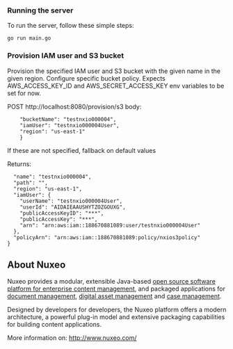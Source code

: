 ### Running the server
To run the server, follow these simple steps:

```
go run main.go
```

### Provision IAM user and S3 bucket
Provision the specified IAM user and S3 bucket with the given name in the given region.
Configure specific bucket policy.
Expects AWS_ACCESS_KEY_ID and AWS_SECRET_ACCESS_KEY env variables to be set for now.



POST http://localhost:8080/provision/s3
body:

```{ 
    "bucketName": "testnxio000004",
    "iamUser": "testnxio000004User",
    "region": "us-east-1"
    }
```

If these are not specified, fallback on default values

Returns:
```{
  "name": "testnxio000004",
  "path": "",
  "region": "us-east-1",
  "iamUser": {
    "userName": "testnxio000004User",
    "userId": "AIDAIEAAUSHYTZOZGOUXG",
    "publicAccessKeyID": "***",
    "publicAccessKey": "***",
    "arn": "arn:aws:iam::188670881089:user/testnxio000004User"
  },
  "policyArn": "arn:aws:iam::188670881089:policy/nxios3policy"
}
```

About Nuxeo
-----------

Nuxeo provides a modular, extensible Java-based
[open source software platform for enterprise content management](http://www.nuxeo.com/en/products/ep),
and packaged applications for [document management](http://www.nuxeo.com/en/products/document-management),
[digital asset management](http://www.nuxeo.com/en/products/dam) and
[case management](http://www.nuxeo.com/en/products/case-management).

Designed by developers for developers, the Nuxeo platform offers a modern
architecture, a powerful plug-in model and extensive packaging
capabilities for building content applications.

More information on: <http://www.nuxeo.com/>
